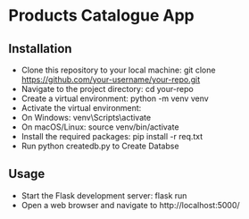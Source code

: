 # Products Catalogue App


## Installation
- Clone this repository to your local machine: git clone https://github.com/your-username/your-repo.git
- Navigate to the project directory: cd your-repo
- Create a virtual environment: python -m venv venv
- Activate the virtual environment:
- On Windows: venv\Scripts\activate
- On macOS/Linux: source venv/bin/activate
- Install the required packages: pip install -r req.txt
- Run python createdb.py to Create Databse

## Usage
- Start the Flask development server: flask run
- Open a web browser and navigate to http://localhost:5000/
